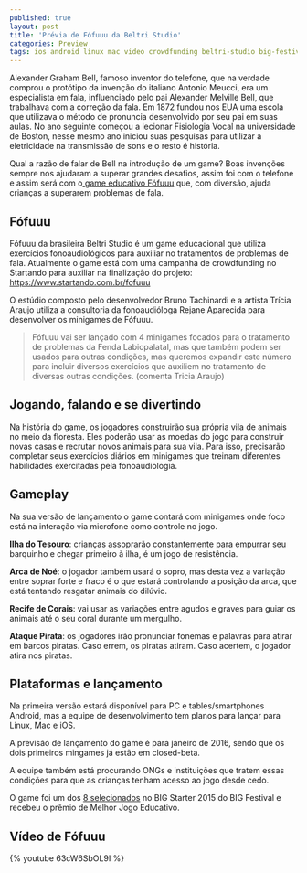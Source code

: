 ```yaml
---
published: true
layout: post
title: 'Prévia de Fófuuu da Beltri Studio'
categories: Preview
tags: ios android linux mac video crowdfunding beltri-studio big-festival evento big-starter pernambuco preview
---
```

Alexander Graham Bell, famoso inventor do telefone, que na verdade comprou o protótipo da invenção do italiano Antonio Meucci, era um especialista em fala, influenciado pelo pai Alexander Melville Bell, que trabalhava com a correção da fala. Em 1872 fundou nos EUA uma escola que utilizava o método de pronuncia desenvolvido por seu pai em suas aulas. No ano seguinte começou a lecionar Fisiologia Vocal na universidade de Boston, nesse mesmo ano iniciou suas pesquisas para  utilizar a eletricidade na transmissão de sons e o resto é história.

Qual a razão de falar de Bell na introdução de um game? Boas invenções sempre nos ajudaram a superar grandes desafios, assim foi com o telefone e assim será com o<a href="http://fofuuu.com/" target="_blank"> game educativo Fófuuu</a>
 que, com diversão, ajuda crianças a superarem problemas de fala.

## Fófuuu
Fófuuu da brasileira Beltri Studio é um game educacional que utiliza exercícios fonoaudiológicos para auxiliar no tratamentos de problemas de fala. Atualmente o game está com uma campanha de crowdfunding no Startando para auxiliar na finalização do projeto: <a href="https://www.startando.com.br/fofuuu" target="_blank">https://www.startando.com.br/fofuuu</a>


O estúdio composto pelo desenvolvedor Bruno Tachinardi e a artista Trícia Araujo utiliza a consultoria da fonoaudióloga Rejane Aparecida para desenvolver os minigames de Fófuuu.

> Fófuuu vai ser lançado com 4 minigames focados para o tratamento de problemas da Fenda Labiopalatal, mas que também podem ser usados para outras condições, mas queremos expandir este número para incluir diversos exercícios que auxiliem no tratamento de diversas outras condições. (comenta Tricia Araujo)




## Jogando, falando e se divertindo
Na história do game, os jogadores construirão sua própria vila de animais no meio da floresta. Eles poderão usar as moedas do jogo para construir novas casas e recrutar novos animais para sua vila. Para isso, precisarão completar seus exercícios diários em minigames que treinam diferentes habilidades exercitadas pela fonoaudiologia.

## Gameplay
Na sua versão de lançamento o game contará com minigames onde foco está na interação via microfone como controle no jogo. 

**Ilha do Tesouro**: crianças assoprarão constantemente para empurrar seu barquinho e chegar primeiro à ilha, é um jogo de resistência. 

<strong>Arca de Noé</strong>: o jogador também usará o sopro, mas desta vez a variação entre soprar forte e fraco é o que estará controlando a posição da arca, que está tentando resgatar animais do dilúvio. 

**Recife de Corais**: vai usar as variações entre agudos e graves para guiar os animais até o seu coral durante um mergulho. 

**Ataque Pirata**: os jogadores irão pronunciar fonemas e palavras para atirar em barcos piratas. Caso errem, os piratas atiram. Caso acertem, o jogador atira nos piratas.





## Plataformas e lançamento
Na primeira versão estará disponível para PC e tables/smartphones Android, mas a equipe de desenvolvimento tem planos para lançar para Linux, Mac e iOS.

A previsão de lançamento do game é para janeiro de 2016, sendo que os dois primeiros mingames já estão em closed-beta.

A equipe também está procurando ONGs e instituições que tratem essas condições para que as crianças tenham acesso ao jogo desde cedo.


O game foi um dos <a href="{{ site.baseurl }}/2015/06/09/conheca-os-games-selecionados-no-big-starter/">8 selecionados</a>
 no BIG Starter 2015 do BIG Festival e recebeu o prêmio de Melhor Jogo Educativo.

## Vídeo de Fófuuu
{% youtube 63cW6SbOL9I %}